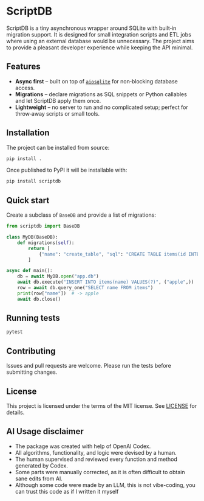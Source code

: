# ScriptDB

ScriptDB is a tiny asynchronous wrapper around SQLite with built‑in migration
support. It is designed for small integration scripts and ETL jobs where using
an external database would be unnecessary. The project aims to provide a
pleasant developer experience while keeping the API minimal.

## Features

* **Async first** – built on top of [`aiosqlite`](https://github.com/omnilib/aiosqlite)
  for non‑blocking database access.
* **Migrations** – declare migrations as SQL snippets or Python callables and
  let ScriptDB apply them once.
* **Lightweight** – no server to run and no complicated setup; perfect for
  throw‑away scripts or small tools.

## Installation

The project can be installed from source:

```bash
pip install .
```

Once published to PyPI it will be installable with:

```bash
pip install scriptdb
```

## Quick start

Create a subclass of `BaseDB` and provide a list of migrations:

```python
from scriptdb import BaseDB

class MyDB(BaseDB):
    def migrations(self):
        return [
            {"name": "create_table", "sql": "CREATE TABLE items(id INTEGER PRIMARY KEY, name TEXT)"}
        ]

async def main():
    db = await MyDB.open("app.db")
    await db.execute("INSERT INTO items(name) VALUES(?)", ("apple",))
    row = await db.query_one("SELECT name FROM items")
    print(row["name"])  # -> apple
    await db.close()
```

## Running tests

```bash
pytest
```

## Contributing

Issues and pull requests are welcome. Please run the tests before submitting
changes.

## License

This project is licensed under the terms of the MIT license. See
[LICENSE](LICENSE) for details.

## AI Usage disclaimer

* The package was created with help of OpenAI Codex.
* All algorithms, functionality, and logic were devised by a human.
* The human supervised and reviewed every function and method generated by Codex.
* Some parts were manually corrected, as it is often difficult to obtain sane edits from AI.
* Although some code were made by an LLM, this is not vibe-coding, you can trust this code as if I written it myself
